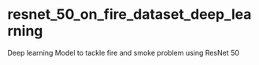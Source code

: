 # resnet_50_on_fire_dataset_deep_learning
Deep learning Model to tackle fire and smoke problem using ResNet 50
